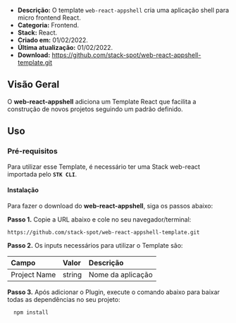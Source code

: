 - **Descrição:** O template `web-react-appshell` cria uma aplicação shell para micro frontend React.
- **Categoria:** Frontend.
- **Stack:** React.
- **Criado em:** 01/02/2022.
- **Última atualização:** 01/02/2022.
- **Download:** https://github.com/stack-spot/web-react-appshell-template.git

## **Visão Geral**

O **web-react-appshell** adiciona um Template React que facilita a construção de novos projetos seguindo um padrão definido.

## **Uso**

### **Pré-requisitos**

Para utilizar esse Template, é necessário ter uma Stack web-react importada pelo **`STK CLI`**.

#### Instalação

Para fazer o download do **web-react-appshell**, siga os passos abaixo:

**Passo 1.** Copie a URL abaixo e cole no seu navegador/terminal:

```
https://github.com/stack-spot/web-react-appshell-template.git
```

**Passo 2.** Os inputs necessários para utilizar o Template são:

| **Campo**    | **Valor** | **Descrição**     |
| :----------- | :-------- | :---------------- |
| Project Name | string    | Nome da aplicação |

**Passo 3.** Após adicionar o Plugin, execute o comando abaixo para baixar todas as dependências no seu projeto:

```
  npm install
```

